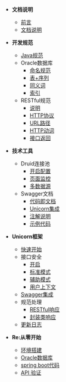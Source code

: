 * **文档说明**
	* [前言](./content/start/foreword.md)
	* [文档说明](./content/start/description.md)

* **开发规范**
	* [Java规范](./content/standard/java.md)
	* Oracle数据库
		* [命名规范](./content/standard/database/name.md)
		* [表+序列](./content/standard/database/table.md)
		* [同义词](./content/standard/database/synonym.md)
		* [索引](./content/standard/database/index.md)
	* RESTful规范
		* [说明](./content/standard/restful/foreword.md)
		* [HTTP协议](./content/standard/restful/http.md)
		* [URL路径](./content/standard/restful/endpoint.md)
		* [HTTP动词](./content/standard/restful/httpVerb.md)
		* [接口返回](./content/standard/restful/response.md)
* **技术工具**
	* Druid连接池
		* [开启配置](./content/plugin/druid/start.md)
		* [页面监控](./content/plugin/druid/monitor.md)
		* [多数据源](./content/plugin/druid/multiple.md)
	* Swagger文档
		* [代码即文档](./content/plugin/swagger/foreword.md)
		* [Unicorn集成](./content/plugin/swagger/unicorn.md)
		* [注解说明](./content/plugin/swagger/annotation.md)
		* [示例代码](./content/plugin/swagger/code.md)
* **Unicorn框架**
	* [快速开始](./content/unicorn/start.md)
	* 接口安全
		* [开启](./content/unicorn/security/open.md)
		* [标准模式](./content/unicorn/security/customMode.md)
		* [辅助模式](./content/unicorn/security/otherModes.md)
		* [用户上下文](./content/unicorn/security/userProfile.md)
	* [Swagger集成](./content/unicorn/swagger.md)
	* 规范处理
		* [RESTful响应](./content/unicorn/standard/restful.md)
		* [封装类响应](./content/unicorn/standard/wrapper.md)
	* [更新日志](./content/unicorn/versionLog.md)
* **Re:从零开始**
	* [环境搭建](./content/beginner/environment.md)
	* [Oracle数据库](./content/beginner/database.md)
	* [spring boot代码](./content/beginner/springboot.md)
	* [API 验证](./content/beginner/test.md)
